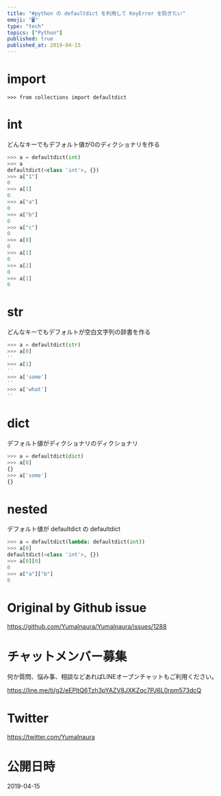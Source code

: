 ```yaml
---
title: "#python の defaultdict を利用して KeyError を防ぎたい"
emoji: "🖥"
type: "tech"
topics: ["Python"]
published: true
published_at: 2019-04-15
---
```


# import

```
>>> from collections import defaultdict
```

# int

どんなキーでもデフォルト値が0のディクショナリを作る

```py
>>> a = defaultdict(int)
>>> a
defaultdict(<class 'int'>, {})
>>> a["1"]
0
>>> a[1]
0
>>> a["a"]
0
>>> a["b"]
0
>>> a["c"]
0
>>> a[0]
0
>>> a[1]
0
>>> a[2]
0
>>> a[1]
0
```

# str

どんなキーでもデフォルトが空白文字列の辞書を作る

```py
>>> a = defaultdict(str)
>>> a[0]
''
>>> a[1]
''
>>> a['some']
''
>>> a['what']
''
```

# dict

デフォルト値がディクショナリのディクショナリ

```py
>>> a = defaultdict(dict)
>>> a[0]
{}
>>> a['some']
{}
```

# nested

デフォルト値が defaultdict の defaultdict

```py
>>> a = defaultdict(lambda: defaultdict(int))
>>> a[0]
defaultdict(<class 'int'>, {})
>>> a[0][0]
0
>>> a["a"]["b"]
0
```

# Original by Github issue

https://github.com/YumaInaura/YumaInaura/issues/1288








<!-- Update From Qiita API -->

# チャットメンバー募集


何か質問、悩み事、相談などあればLINEオープンチャットもご利用ください。

https://line.me/ti/g2/eEPltQ6Tzh3pYAZV8JXKZqc7PJ6L0rpm573dcQ





# Twitter


https://twitter.com/YumaInaura


<!-- Update From Qiita API -->



# 公開日時

2019-04-15
